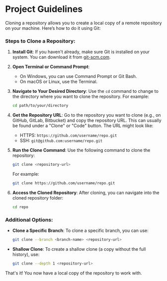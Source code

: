 # Project Guidelines

Cloning a repository allows you to create a local copy of a remote repository on your machine. Here’s how to do it using Git:

### Steps to Clone a Repository:

1. **Install Git**: If you haven't already, make sure Git is installed on your system. You can download it from [git-scm.com](https://git-scm.com/).

2. **Open Terminal or Command Prompt**:

   - On Windows, you can use Command Prompt or Git Bash.
   - On macOS or Linux, use the Terminal.

3. **Navigate to Your Desired Directory**: Use the `cd` command to change to the directory where you want to clone the repository. For example:
   ```bash
   cd path/to/your/directory
   ```

4. **Get the Repository URL**: Go to the repository you want to clone (e.g., on GitHub, GitLab, Bitbucket) and copy the repository URL. This can usually be found under a "Clone" or "Code" button. The URL might look like:

   - HTTPS: `https://github.com/username/repo.git`
   - SSH: `git@github.com:username/repo.git`

5. **Run the Clone Command**: Use the following command to clone the repository:
   ```bash
   git clone <repository-url>
   ```
   For example:
   ```bash
   git clone https://github.com/username/repo.git
   ```

6. **Access the Cloned Repository**: After cloning, you can navigate into the cloned repository folder:
   ```bash
   cd repo
   ```

### Additional Options:
- **Clone a Specific Branch**: To clone a specific branch, you can use:
  ```bash
  git clone --branch <branch-name> <repository-url>
  ```

- **Shallow Clone**: To create a shallow clone (a copy without the full history), use:
  ```bash
  git clone --depth 1 <repository-url>
  ```

That's it! You now have a local copy of the repository to work with.
